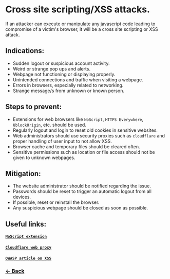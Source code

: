 # Cross site scripting/XSS attacks.
If an attacker can execute or manipulate any javascript code leading to compromise of a victim's browser, it will be a cross site scripting or XSS attack.

## Indications:
- Sudden logout or suspicious account activity.
- Weird or strange pop ups and alerts.
- Webpage not functioning or displaying properly.
- Unintended connections and traffic when visiting a webpage.
- Errors in browsers, especially related to networking.
- Strange message/s from unknown or known person.

## Steps to prevent:
- Extensions for web browsers like `NoScript`, `HTTPS Everywhere`, `UblockOrigin`, etc. should be used.
- Regularly logout and login to reset old cookies in sensitive websites.
- Web administrators should use security proxies such as `cloudflare` and proper handling of user input to not allow XSS.
- Browser cache and temporary files should be cleared often.
- Sensitive permissions such as location or file access should not be given to unknown webpages.

## Mitigation:
- The website administrator should be notified regarding the issue.
- Passwords should be reset to trigger an automatic logout from all devices.
- If possible, reset or reinstall the browser.
- Any suspicious webpage should be closed as soon as possible.

## Useful links:
#### [`NoScript extension`](https://noscript.net/)
#### [`Cloudflare web proxy`](https://www.cloudflare.com/)
#### [`OWASP article on XSS`](https://owasp.org/www-community/attacks/xss/)

### [← Back](index.md)
